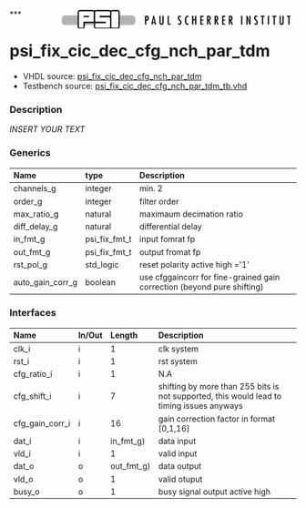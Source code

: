 <img align="right" src="../doc/psi_logo.png">
***

# psi_fix_cic_dec_cfg_nch_par_tdm
 - VHDL source: [psi_fix_cic_dec_cfg_nch_par_tdm](../hdl/psi_fix_cic_dec_cfg_nch_par_tdm.vhd)
 - Testbench source: [psi_fix_cic_dec_cfg_nch_par_tdm_tb.vhd](../testbench/psi_fix_cic_dec_cfg_nch_par_tdm_tb/psi_fix_cic_dec_cfg_nch_par_tdm_tb.vhd)

### Description
*INSERT YOUR TEXT*

### Generics
| Name             | type          | Description                                                             |
|:-----------------|:--------------|:------------------------------------------------------------------------|
| channels_g       | integer       | min. 2                                                                  |
| order_g          | integer       | filter order                                                            |
| max_ratio_g      | natural       | maximaum decimation ratio                                               |
| diff_delay_g     | natural       | differential delay                                                      |
| in_fmt_g         | psi_fix_fmt_t | input fomrat fp                                                         |
| out_fmt_g        | psi_fix_fmt_t | output fromat fp                                                        |
| rst_pol_g        | std_logic     | reset polarity active high ='1'                                         |
| auto_gain_corr_g | boolean       | use cfggaincorr for fine-grained gain correction (beyond pure shifting) |

### Interfaces
| Name            | In/Out   | Length     | Description                                                                               |
|:----------------|:---------|:-----------|:------------------------------------------------------------------------------------------|
| clk_i           | i        | 1          | clk system                                                                                |
| rst_i           | i        | 1          | rst system                                                                                |
| cfg_ratio_i     | i        | 1          | N.A                                                                                       |
| cfg_shift_i     | i        | 7          | shifting by more than 255 bits is not supported, this would lead to timing issues anyways |
| cfg_gain_corr_i | i        | 16         | gain correction factor in format [0,1,16]                                                 |
| dat_i           | i        | in_fmt_g)  | data input                                                                                |
| vld_i           | i        | 1          | valid input                                                                               |
| dat_o           | o        | out_fmt_g) | data output                                                                               |
| vld_o           | o        | 1          | valid otuput                                                                              |
| busy_o          | o        | 1          | busy signal output active high                                                            |